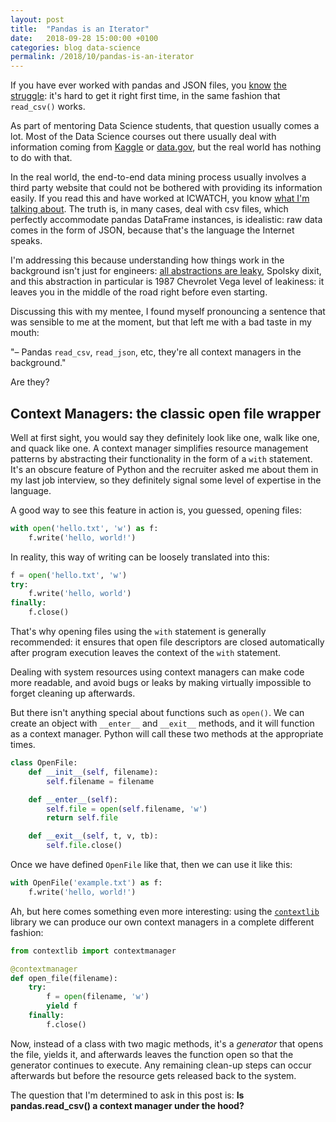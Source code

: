 ```yaml
---
layout: post
title:  "Pandas is an Iterator"
date:   2018-09-28 15:00:00 +0100
categories: blog data-science
permalink: /2018/10/pandas-is-an-iterator
---
```


If you have ever worked with pandas and JSON files, you [know](https://stackoverflow.com/questions/21104592/json-to-pandas-dataframe) [the](https://stackoverflow.com/questions/48593007/pandas-read-json-fails-with-a-simple-json-string) [struggle](https://stackoverflow.com/questions/43803180/how-to-read-json-file-using-python-pandas): it's hard to get it right first time, in the same fashion that `read_csv()` works.

As part of mentoring Data Science students, that question usually comes a lot. Most of the Data Science courses out there usually deal with information coming from [Kaggle](https://www.kaggle.com/) or [data.gov](https://www.data.gov), but the real world has nothing to do with that.

In the real world, the end-to-end data mining process usually involves a third party website that could not be bothered with providing its information easily. If you read this and have worked at ICWATCH, you know [what I'm talking about](https://techcrunch.com/2016/08/15/linkedin-sues-scrapers/?guccounter=1). The truth is, in many cases, deal with csv files, which perfectly accommodate pandas DataFrame instances, is idealistic: raw data comes in the form of JSON, because that's the language the Internet speaks.

I'm addressing this because understanding how things work in the background isn't just for engineers: [all abstractions are leaky](https://www.joelonsoftware.com/2002/11/11/the-law-of-leaky-abstractions/), Spolsky dixit, and this abstraction in particular is 1987 Chevrolet Vega level of leakiness: it leaves you in the middle of the road right before even starting.

Discussing this with my mentee, I found myself pronouncing a sentence that was sensible to me at the moment, but that left me with a bad taste in my mouth:

"– Pandas `read_csv`, `read_json`, etc, they're all context managers in the background."

Are they?

## Context Managers: the classic open file wrapper

Well at first sight, you would say they definitely look like one, walk like one, and quack like one. A context manager simplifies resource management patterns by abstracting their functionality in the form of a `with` statement. It's an obscure feature of Python and the recruiter asked me about them in my last job interview, so they definitely signal some level of expertise in the language.

A good way to see this feature in action is, you guessed, opening files:

```python
with open('hello.txt', 'w') as f:
    f.write('hello, world!')
```

In reality, this way of writing can be loosely translated into this:

```python
f = open('hello.txt', 'w')
try:
    f.write('hello, world')
finally:
    f.close()
```

That's why opening files using the `with` statement is generally recommended: it ensures that open file descriptors are closed automatically after program execution leaves the context of the `with` statement.

Dealing with system resources using context managers can make code more readable, and avoid bugs or leaks by making virtually impossible to forget cleaning up afterwards.

But there isn't anything special about functions such as `open()`. We can create an object with `__enter__` and `__exit__` methods, and it will function as a context manager. Python will call these two methods at the appropriate times.

```python
class OpenFile:
    def __init__(self, filename):
        self.filename = filename

    def __enter__(self):
        self.file = open(self.filename, 'w')
        return self.file

    def __exit__(self, t, v, tb):
        self.file.close()
```

Once we have defined `OpenFile` like that, then we can use it like this:

```python
with OpenFile('example.txt') as f:
    f.write('hello, world!')
```

Ah, but here comes something even more interesting: using the [`contextlib`](https://docs.python.org/3.5/library/contextlib.html#contextlib.contextmanager) library we can produce our own context managers in a complete different fashion:

```python
from contextlib import contextmanager

@contextmanager
def open_file(filename):
    try:
        f = open(filename, 'w')
        yield f
    finally:
        f.close()
```

Now, instead of a class with two magic methods, it's a *generator* that opens the file, yields it, and afterwards leaves the function open so that the generator continues to execute. Any remaining clean-up steps can occur afterwards but before the resource gets released back to the system.

The question that I'm determined to ask in this post is: __Is pandas.read_csv() a context manager under the hood?__
